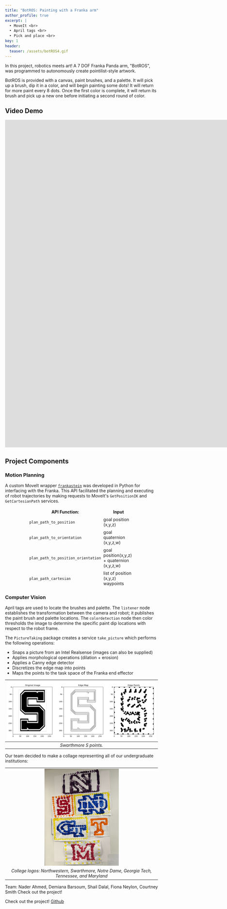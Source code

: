 ```yaml
---
title: "BotROS: Painting with a Franka arm"
author_profile: true
excerpt: |
  ‣ MoveIt <br>
  ‣ April tags <br>
  ‣ Pick and place <br>
key: 1
header:
  teaser: /assets/botROS4.gif
---
```




In this project, robotics meets art! A 7 DOF Franka Panda arm, "BotROS", was programmed to autonomously create pointilist-style artwork. 

BotROS is provided with a canvas, paint brushes, and a palette.
It will pick up a brush, dip it in a color, and will begin painting some dots! It will return for more paint every 8 dots. Once the first color is complete, it will return its brush and pick up a new one before initiating a second round of color.

## Video Demo
<iframe src="https://player.vimeo.com/video/905050367?badge=0&amp;autopause=0&amp;player_id=0&amp;app_id=58479" width="1920" height="1080" frameborder="0" allow="autoplay; fullscreen; picture-in-picture" title="Franka Painter!"></iframe>

## Project Components

### Motion Planning
A custom MoveIt wrapper [`frankastein`](https://github.com/ME495-EmbeddedSystems/final-project-Group5/blob/main/mattagascar/mattagascar/submodules/frankastein.py) was developed in Python for interfacing with the Franka. This API facilitated the planning and executing of robot trajectories by making requests to MoveIt's `GetPositionIK` and `GetCartesianPath` services.

<div align="center">
    <table style="border-collapse: collapse; width: 70%;">
        <tr>
            <th style="border: 0.75px solid white; padding: 3.5px;">API Function:</th>
            <th style="border: 0.75px solid white; padding: 3.5px;">Input</th>
        </tr>
        <tr>
            <td style="border: 0.75px solid white; padding: 3.5px;"><code>plan_path_to_position</code></td>
            <td style="border: 0.75px solid white; padding: 3.5px;">goal position (x,y,z)</td>
        </tr>
        <tr>
            <td style="border: 0.75px solid white; padding: 3.5px;"><code>plan_path_to_orientation</code></td>
            <td style="border: 0.75px solid white; padding: 3.5px;">goal quaternion (x,y,z,w)</td>
        </tr>
        <tr>
            <td style="border: 0.75px solid white; padding: 3.5px;"><code>plan_path_to_position_orientation</code></td>
            <td style="border: 0.75px solid white; padding: 3.5px;">goal position(x,y,z) + quaternion (x,y,z,w)</td>
        </tr>
        <tr>
            <td style="border: 0.75px solid white; padding: 3.5px;"><code>plan_path_cartesian</code></td>
            <td style="border: 0.75px solid white; padding: 3.5px;">list of position (x,y,z) waypoints</td>
        </tr>
    </table>
</div>


### Computer Vision
April tags are used to locate the brushes and palette. The `listener` node establishes the transformation between the camera and robot; it publishes the paint brush and palette locations. The `colordetection` node then color thresholds the image to determine the specific paint dip locations with respect to the robot frame. 

The `PictureTaking` package creates a service `take_picture` which performs the following operations:
- Snaps a picture from an Intel Realsense (images can also be supplied)
- Applies morphological operations (dilation + erosion) 
- Applies a Canny edge detector
- Discretizes the edge map into points
- Maps the points to the task space of the Franka end effector

| !["Swarthmore S"](/assets/images/S_canny.png) | 
|:--:| 
| *Swarthmore S points.* |

Our team decided to make a collage representing all of our undergraduate institutions:

<table>
    <tr>
        <td style="background-color: transparent;">
        <div align="center">
            <img src="/assets/images/collage.jpg" width="50%" height="50%" style="background-color: transparent;">
        </div>
        </td>
    </tr>
    <tr>
        <td style="background-color: transparent; text-align: center;">
            <i>College logos: Northwestern, Swarthmore, Notre Dame, Georgia Tech, Tennessee, and Maryland</i>
        </td>
    </tr>
</table>

Team: Nader Ahmed, Demiana Barsoum, Shail Dalal, Fiona Neylon, Courtney Smith
Check out the project!

Check out the project! [Github](https://github.com/nahder/BotROS-Franka/tree/main)



